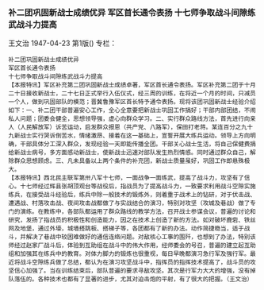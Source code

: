 ### 补二团巩固新战士成绩优异  军区首长通令表扬  十七师争取战斗间隙练武战斗力提高
王文治
1947-04-23
第1版()
专栏：

    补二团巩固新战士成绩优异
    军区首长通令表扬
    十七师争取战斗间隙练武战斗力提高
    【本报特讯】军区补充第二团巩固新战士成绩卓著，军区首长通令表扬。军区补充第二团于十月二十日接收新战士，二十七日正式举行入伍仪式，经三周的训练，在将近一个月的时间，只减员一个人，做到巩固部队的模范；晋冀鲁豫军区首长特予通令表扬。现将该团巩固新战士经验介绍如下：一、补二团干部普遍安心工作，全心全意要把新战士巩固工作搞好；干部内部团结，不闹私人问题；团委会健全，思想领导强，虚心向群众学习。二、实行群众路线方法，首先进行向亲人（人民解放军）诉苦运动，启发群众报恩（共产党、八路军），保田打老蒋。某连百分之九十九新战士实行哭诉倒苦水，情绪激昂、接着在这一基础上，宣誓开展大练兵运动。领导上方向明确，干部具体分工深入群众，发现经验一天即能传播全团。干部关心战士生活，将自己保健费捐给新战士病号，多方面感动新战士，使新战士迅速对部队发生热烈情感。同时通过群众自己，解除群众思想顾虑。三、凡未具备以上两个条件的补充团，新战士质量虽好，巩固工作即悬殊极大。
    【本报特讯】西北民主联军第卅八军十七师，一面战争一面练武，提高了战斗力，攻坚有了信心。十七师经过辉县张胡顶观台等战役后，指战员为了提高战斗力，一致要求利用战斗空隙实施练兵，在接受战斗经验后，练兵中除一般技术的锻炼外，则着重于战术上的钻研，对于伏击战、遭遇战、村落攻击战、夜间攻击战都做了与实战结合的演习，特别对攻坚（攻城及巷战）做了专门的演练。在教练中，各部队都运用了群众路线的教学方法，召开战士参谋会议，普遍的讨论和研究，发扬了指战员的积极性和创造能力，因之在技术上创造了新的方法。如对破坏鹿砦、铁丝网及地堡，通过外壕，城墙搭跳板、搭梯子等，各团都有了新的办法。动作简捷稳当，适于战斗，并解决了巷战中较困难做好的通信连络问题。对敌核心工事的围歼，也想到了办法，特别该师经过赵家厂战斗后，体验到互助组在战斗中的伟大作用，经师委会的号召，普遍的建立起互助组和加强其在练兵中的教育。对体力脚力的锻炼也很重视，每日早晚都演习急行军及强行军。最近将战斗空隙练兵做了总结，都认为在演习攻坚战斗中，指挥员的指挥技术提高了，战斗员的攻坚信心加强了。当在训练结束后，部队普遍的要求寻敌攻坚。其次是行军力大大的增强，没有掉队落伍的。各种技术也都有了显著的进步，尤其对迫击炮的平射，有了很大的把握。（王文治）
